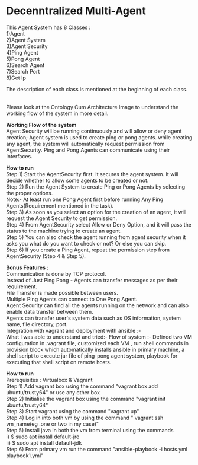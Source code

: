 # Decenntralized Multi-Agent


This Agent System has 8 Classes : <br/>
1)Agent  <br/>
2)Agent System <br/>
3)Agent Security <br/>
4)Ping Agent <br/>
5)Pong Agent <br/>
6)Search Agent <br/>
7)Search Port <br/>
8)Get Ip <br/>

The description of each class is mentioned at the beginning of each class.  <br/>
 <br/>

Please look at the Ontology Cum Architecture Image to understand the working flow of the system in more detail.  <br/>

**Working Flow of the system** <br/>
Agent Security will be running continuously and will allow or deny agent creation;  Agent system is used to create ping or pong agents. while creating any agent, the system will automatically request permission from AgentSecurity. Ping and Pong Agents can communicate using their Interfaces. <br/>

**How to run**   <br/>
Step 1) Start the AgentSecurity first. It secures the agent system. It will decide whether to allow some agents to be created or not. <br/>
Step 2) Run the Agent System to create Ping or Pong Agents by selecting the proper options. <br/>
Note:- At least run one Pong Agent first before running Any Ping Agents(Requirement mentioned in the task). <br/>
Step 3) As soon as you select an option for the creation of an agent, it will request the Agent Security to get permission. <br/>
Step 4) From AgentSecurity select Allow or Deny Option, and it will pass the status to the machine trying to create an agent. <br/>
Step 5) You can also check the agent running from agent security when it asks you what do you want to check or not? Or else you can skip. <br/>
Step 6) If you create a Ping Agent, repeat the permission step from AgentSecurity (Step 4 & Step 5).<br/>





**Bonus Features :**  <br/>
Communication is done by TCP protocol. <br/>
Instead of Just Ping Pong - Agents can transfer messages as per their requirement. <br/>
File Transfer is made possible between users. <br/>
Multiple Ping Agents can connect to One Pong Agent.  <br/>
Agent Security can find all the agents running on the network and can also enable data transfer between them.  <br/>
Agents can transfer user's system data such as OS information,  system name, file directory, port.  <br/>
Integration with vagrant and deployment with ansible :- <br/>
What I was able to understand and tried:- Flow of system :- Defined two VM configuration in .vagrant file, customized each VM , run shell commands in provision block which automatically installs ansible in primary machine, a shell script to execute jar file of ping-pong agent system, playbook for executing that shell script on remote hosts.<br/>

**How to run** <br/>
Prerequisites : Virtualbox & Vagrant <br/>
Step 1) Add vagrant box using the command "vagrant box add ubuntu/trusty64"  or use any other box<br/>
Step 2) Initialise the vagrant box using the command "vagrant init ubuntu/trusty64" <br/>
Step 3) Start vagrant using the command "vagrant up" <br/>
Step 4) Log in into both vm by using the command " vagrant ssh vm_name(eg .one  or two in my case)" <br/>
Step 5) Install java in both the vm from terminal using the commands <br/>i) $ sudo apt install default-jre <br/> ii) $ sudo apt install default-jdk <br/>
Step 6) From primary vm run the command "ansible-playbook -i hosts.yml playbook1.yml"<br/>


